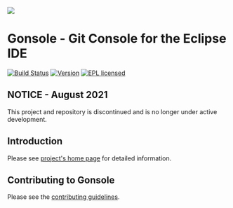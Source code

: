 ![](gonsole.png)


Gonsole - Git Console for the Eclipse IDE
======

[![Build Status](https://img.shields.io/travis/rherrmann/gonsole.svg)](https://travis-ci.org/rherrmann/gonsole)
[![Version](https://img.shields.io/badge/version-1.3-lightgrey.svg)](http://rherrmann.github.io/gonsole/repository/)
[![EPL licensed](https://img.shields.io/badge/license-EPL-blue.svg)](https://raw.githubusercontent.com/rherrmann/eclipse-extras/master/LICENSE)

NOTICE - August 2021
---
This project and repository is discontinued and is no longer under active development.

Introduction
---
Please see [project's home page](http://rherrmann.github.io/gonsole/) for detailed information.


Contributing to Gonsole
---
Please see the [contributing guidelines](CONTRIBUTING.md).
